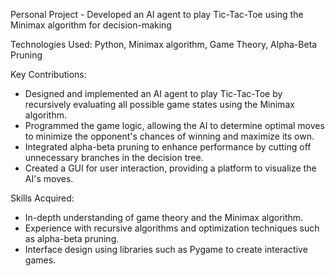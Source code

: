 Personal Project - Developed an AI agent to play Tic-Tac-Toe using the Minimax algorithm for decision-making

Technologies Used: Python, Minimax algorithm, Game Theory, Alpha-Beta Pruning

Key Contributions:
- Designed and implemented an AI agent to play Tic-Tac-Toe by recursively evaluating all possible game states using the Minimax algorithm.
- Programmed the game logic, allowing the AI to determine optimal moves to minimize the opponent's chances of winning and maximize its own.
- Integrated alpha-beta pruning to enhance performance by cutting off unnecessary branches in the decision tree.
- Created a GUI for user interaction, providing a platform to visualize the AI's moves.

Skills Acquired:
- In-depth understanding of game theory and the Minimax algorithm.
- Experience with recursive algorithms and optimization techniques such as alpha-beta pruning.
- Interface design using libraries such as Pygame to create interactive games.
